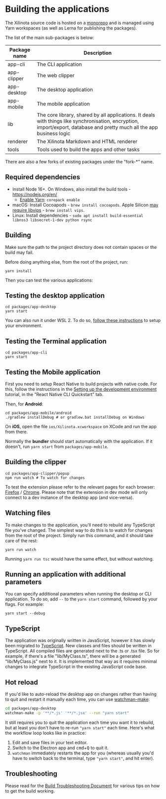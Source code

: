 # Building the applications

The Xilinota source code is hosted on a [monorepo](https://en.wikipedia.org/wiki/Monorepo) and is managed using Yarn workspaces (as well as Lerna for publishing the packages).

The list of the main sub-packages is below:

Package name | Description
--- | ---
app-cli | The CLI application
app-clipper | The web clipper
app-desktop | The desktop application
app-mobile | The mobile application
lib | The core library, shared by all applications. It deals with things like synchronisation, encryption, import/export, database and pretty much all the app business logic
renderer | The Xilinota Markdown and HTML renderer
tools | Tools used to build the apps and other tasks

There are also a few forks of existing packages under the "fork-*" name.

## Required dependencies

- Install Node 16+. On Windows, also install the build tools - https://nodejs.org/en/
  - [Enable Yarn](https://yarnpkg.com/getting-started/install): `corepack enable`
- macOS: Install Cocoapods - `brew install cocoapods`. Apple Silicon [may require libvips](https://github.com/XilinJia/Xilinota/pull/5966#issuecomment-1007158597) - `brew install vips`.
- Linux: Install dependencies - `sudo apt install build-essential libnss3 libsecret-1-dev python rsync`

## Building

Make sure the path to the project directory does not contain spaces or the build may fail.

Before doing anything else, from the root of the project, run:

	yarn install

Then you can test the various applications:

## Testing the desktop application

	cd packages/app-desktop
	yarn start

You can also run it under WSL 2. To do so, [follow these instructions](https://www.beekeeperstudio.io/blog/building-electron-windows-ubuntu-wsl2) to setup your environment.

## Testing the Terminal application

	cd packages/app-cli
	yarn start

## Testing the Mobile application

First you need to setup React Native to build projects with native code. For this, follow the instructions in the [Setting up the development environment](https://reactnative.dev/docs/environment-setup) tutorial, in the "React Native CLI Quickstart" tab.

Then, for **Android**:

	cd packages/app-mobile/android
	./gradlew installDebug # or gradlew.bat installDebug on Windows

On **iOS**, open the file `ios/Xilinota.xcworkspace` on XCode and run the app from there.

Normally the **bundler** should start automatically with the application. If it doesn't, run `yarn start` from `packages/app-mobile`.

## Building the clipper

	cd packages/app-clipper/popup
	npm run watch # To watch for changes

To test the extension please refer to the relevant pages for each browser: [Firefox](https://developer.mozilla.org/en-US/docs/Mozilla/Add-ons/WebExtensions/Your_first_WebExtension#Trying_it_out) / [Chrome](https://developer.chrome.com/docs/extensions/mv3/getstarted/). Please note that the extension in dev mode will only connect to a dev instance of the desktop app (and vice-versa).

## Watching files

To make changes to the application, you'll need to rebuild any TypeScript file you've changed. The simplest way to do this is to watch for changes from the root of the project. Simply run this command, and it should take care of the rest:

	yarn run watch

Running `yarn run tsc` would have the same effect, but without watching.

## Running an application with additional parameters

You can specify additional parameters when running the desktop or CLI application. To do so, add `--` to the `yarn start` command, followed by your flags. For example:

	yarn start --debug

## TypeScript

The application was originally written in JavaScript, however it has slowly been migrated to [TypeScript](https://www.typescriptlang.org/). New classes and files should be written in TypeScript. All compiled files are generated next to the .ts or .tsx file. So for example, if there's a file "lib/MyClass.ts", there will be a generated "lib/MyClass.js" next to it. It is implemented that way as it requires minimal changes to integrate TypeScript in the existing JavaScript code base.

## Hot reload

If you'd like to auto-reload the desktop app on changes rather than having to quit and restart it manually each time, you can use [watchman-make](https://facebook.github.io/watchman/docs/watchman-make.html):

```sh
cd packages/app-desktop
watchman-make -p '**/*.js' '**/*.jsx' --run "yarn start"
```

It still requires you to quit the application each time you want it to rebuild, but at least you don't have to re-run `"yarn start"` each time. Here's what the workflow loop looks like in practice:

1. Edit and save files in your text editor.
2. Switch to the Electron app and <kbd>cmd</kbd>+<kbd>Q</kbd> to quit it.
3. `watchman` immediately restarts the app for you (whereas usually you'd have to switch back to the terminal, type `"yarn start"`, and hit enter).

## Troubleshooting

Please read for the [Build Troubleshooting Document](https://github.com/XilinJia/Xilinota/blob/dev/readme/dev/build_troubleshooting.md) for various tips on how to get the build working.
